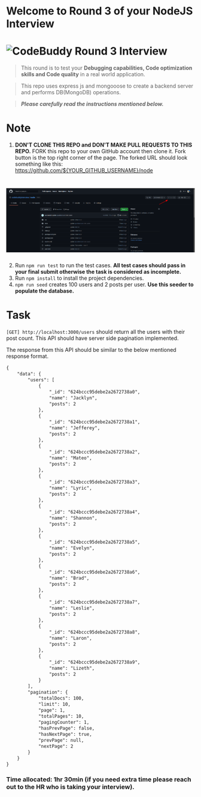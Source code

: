 # Welcome to Round 3 of your NodeJS Interview
# ![CodeBuddy Round 3 Interview](https://codebuddy.co/assets/img/Logo.svg)

> This round is to test your **Debugging capabilities, Code optimization skills and Code quality** in a real world application.

> This repo uses express js and mongooose to create a backend server and performs DB(MongoDB) operations.

> **_Please carefully read the instructions mentioned below._**

# Note
1. **DON'T CLONE THIS REPO and DON'T MAKE PULL REQUESTS TO THIS REPO.** FORK this repo to your own GitHub account then clone it. Fork button is the top right corner of the page. The forked URL should look something like this: https://github.com/${YOUR_GITHUB_USERNAME}/node
# ![How to Fork](src/assets/images/fork.png)
2. Run `npm run test` to run the test cases. **All test cases should pass in your final submit otherwise the task is considered as incomplete.**
3. Run `npm install` to install the project dependencies.
4. `npm run seed` creates 100 users and 2 posts per user. **Use this seeder to populate the database.**

# Task
`[GET] http://localhost:3000/users` should return all the users with their post count. This API should have server side pagination implemented.

The response from this API should be similar to the below mentioned response format.

```
{
    "data": {
        "users": [
            {
                "_id": "624bccc95debe2a2672738a0",
                "name": "Jacklyn",
                "posts": 2
            },
            {
                "_id": "624bccc95debe2a2672738a1",
                "name": "Jefferey",
                "posts": 2
            },
            {
                "_id": "624bccc95debe2a2672738a2",
                "name": "Mateo",
                "posts": 2
            },
            {
                "_id": "624bccc95debe2a2672738a3",
                "name": "Lyric",
                "posts": 2
            },
            {
                "_id": "624bccc95debe2a2672738a4",
                "name": "Shannon",
                "posts": 2
            },
            {
                "_id": "624bccc95debe2a2672738a5",
                "name": "Evelyn",
                "posts": 2
            },
            {
                "_id": "624bccc95debe2a2672738a6",
                "name": "Brad",
                "posts": 2
            },
            {
                "_id": "624bccc95debe2a2672738a7",
                "name": "Leslie",
                "posts": 2
            },
            {
                "_id": "624bccc95debe2a2672738a8",
                "name": "Laron",
                "posts": 2
            },
            {
                "_id": "624bccc95debe2a2672738a9",
                "name": "Lizeth",
                "posts": 2
            }
        ],
        "pagination": {
            "totalDocs": 100,
            "limit": 10,
            "page": 1,
            "totalPages": 10,
            "pagingCounter": 1,
            "hasPrevPage": false,
            "hasNextPage": true,
            "prevPage": null,
            "nextPage": 2
        }
    }
}
```

### Time allocated: 1hr 30min (if you need extra time please reach out to the HR who is taking your interview).
